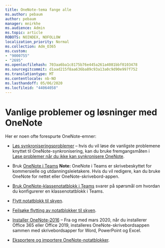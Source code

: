```yaml
---
title: OneNote-tema fange alle
ms.author: pebaum
author: pebaum
manager: mnirkhe
ms.audience: Admin
ms.topic: article
ROBOTS: NOINDEX, NOFOLLOW
localization_priority: Normal
ms.collection: Adm_O365
ms.custom:
- "9000755"
- "2695"
ms.openlocfilehash: 703aa6ba1c8175b76e445a261a4081bbf0103478
ms.sourcegitcommit: d1aad215f8aa636ba89c93a13a0c9d90e997f752
ms.translationtype: MT
ms.contentlocale: nb-NO
ms.lasthandoff: 05/06/2020
ms.locfileid: "44064058"
---
```

# <a name="common-issues-and-resolutions-with-onenote"></a>Vanlige problemer og løsninger med OneNote

Her er noen ofte forespurte OneNote-emner:

- [Løs synkroniseringsproblemer](https://support.office.com/article/299495ef-66d1-448f-90c1-b785a6968d45) – hvis du vil løse de vanligste problemene knyttet til OneNote-synkronisering, kan du bruke fremgangsmåten i [Løse problemer når du ikke kan synkronisere OneNote](https://support.office.com/article/Fix-issues-when-you-can-t-sync-OneNote-299495ef-66d1-448f-90c1-b785a6968d45).

- Bruk [OneNote i Teams](https://support.microsoft.com/office/add-a-onenote-notebook-to-teams-0ec78cc3-ba3b-4279-a88e-aa40af9865c2) **Note:** OneNote i Teams er skrivebeskyttet for kommersielle og utdanningsleietakere. Hvis du vil redigere, kan du bruke OneNote for nettet eller OneNote-skrivebord-appen.

- [Bruk OneNote-klassenotatblokk i Teams](https://support.office.com/article/bd77f11f-27cd-4d41-bfbd-2b11799f1440) svarer på spørsmål om hvordan du konfigurerer en klassenotatblokk i Teams.

- [Flytt notatblokk til skyen](https://support.office.com/article/d5c28b91-7b9c-45be-8f0c-529bdbba019a).

- [Feilsøke flytting av notatblokker til skyen](https://support.office.com/article/70528107-11dc-4f3f-b695-b150059dfd78).

- [Installer OneNote-2016](https://support.office.com/article/c08068d8-b517-4464-9ff2-132cb9c45c08) – Fra og med mars 2020, når du installerer Office 365 eller Office 2019, installeres OneNote-skrivebordsappen sammen med skrivebordsapper for Word, PowerPoint og Excel.

- [Eksportere og importere OneNote-notatblokker](https://support.office.com/article/a4b60da5-8f33-464e-b1ba-b95ce540f309).
